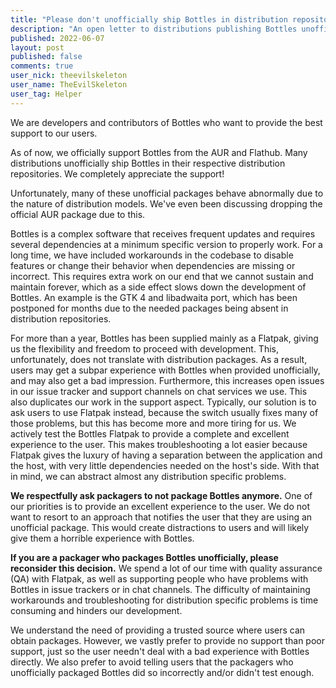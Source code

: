 ```yaml
---
title: "Please don't unofficially ship Bottles in distribution repositories"
description: "An open letter to distributions publishing Bottles unofficially"
published: 2022-06-07
layout: post
published: false
comments: true
user_nick: theevilskeleton
user_name: TheEvilSkeleton
user_tag: Helper
---
```


We are developers and contributors of Bottles who want to provide the best support to our users.

As of now, we officially support Bottles from the AUR and Flathub. Many distributions unofficially ship Bottles in their respective distribution repositories. We completely appreciate the support!

Unfortunately, many of these unofficial packages behave abnormally due to the nature of distribution models. We've even been discussing dropping the official AUR package due to this.

Bottles is a complex software that receives frequent updates and requires several dependencies at a minimum specific version to properly work. For a long time, we have included workarounds in the codebase to disable features or change their behavior when dependencies are missing or incorrect. This requires extra work on our end that we cannot sustain and maintain forever, which as a side effect slows down the development of Bottles. An example is the GTK 4 and libadwaita port, which has been postponed for months due to the needed packages being absent in distribution repositories.

For more than a year, Bottles has been supplied mainly as a Flatpak, giving us the flexibility and freedom to proceed with development. This, unfortunately, does not translate with distribution packages. As a result, users may get a subpar experience with Bottles when provided unofficially, and may also get a bad impression. Furthermore, this increases open issues in our issue tracker and support channels on chat services we use. This also duplicates our work in the support aspect. Typically, our solution is to ask users to use Flatpak instead, because the switch usually fixes many of those problems, but this has become more and more tiring for us. We actively test the Bottles Flatpak to provide a complete and excellent experience to the user. This makes troubleshooting a lot easier because Flatpak gives the luxury of having a separation between the application and the host, with very little dependencies needed on the host's side. With that in mind, we can abstract almost any distribution specific problems.

**We respectfully ask packagers to not package Bottles anymore.** One of our priorities is to provide an excellent experience to the user. We do not want to resort to an approach that notifies the user that they are using an unofficial package. This would create distractions to users and will likely give them a horrible experience with Bottles.

**If you are a packager who packages Bottles unofficially, please reconsider this decision.** We spend a lot of our time with quality assurance (QA) with Flatpak, as well as supporting people who have problems with Bottles in issue trackers or in chat channels. The difficulty of maintaining workarounds and troubleshooting for distribution specific problems is time consuming and hinders our development.

We understand the need of providing a trusted source where users can obtain packages. However, we vastly prefer to provide no support than poor support, just so the user needn't deal with a bad experience with Bottles directly. We also prefer to avoid telling users that the packagers who unofficially packaged Bottles did so incorrectly and/or didn't test enough.

